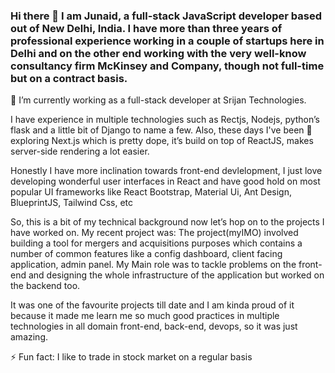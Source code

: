 ### Hi there 👋 I am Junaid, a full-stack JavaScript developer based out of New Delhi, India. I have more than three years of professional experience working in a couple of startups here in Delhi and on the other end working with the very well-know consultancy firm McKinsey and Company, though not full-time but on a contract basis. 

🔭 I’m currently working as a full-stack developer at Srijan Technologies.

I have experience in multiple technologies such as Rectjs, Nodejs, python’s flask and a little bit of Django to name a few. Also, these days I've been 🌱 exploring  Next.js which is pretty dope, it’s build on top of ReactJS, makes server-side rendering a lot easier.

Honestly I have more inclination towards front-end devlelopment, I just love developing wonderful user interfaces in React and have good hold on most popular UI frameworks like React Bootstrap, Material Ui, Ant Design, BlueprintJS, Tailwind Css, etc

So, this is a bit of my technical background now let’s hop on to the projects I have worked on.
My recent project was:
The project(myIMO) involved building a tool for mergers and acquisitions purposes which contains a number of common features like a config dashboard, client facing application, admin panel. My Main role was to tackle problems on the front-end and designing the whole infrastructure of the application but worked on the backend too.

It was one of the favourite projects till date and I am kinda proud of it because it made me learn me so much good practices in multiple technologies in all domain front-end, back-end, devops, so it was just amazing. 

⚡ Fun fact: I like to trade in stock market on a regular basis
<!--
**JustJunaid/JustJunaid** is a ✨ _special_ ✨ repository because its `README.md` (this file) appears on your GitHub profile.

Here are some ideas to get you started:

- 👯 I’m looking to collaborate on ...
- 🤔 I’m looking for help with ...
- 💬 Ask me about ...
- 📫 How to reach me: ...
- 😄 Pronouns: ...
- 
-->
